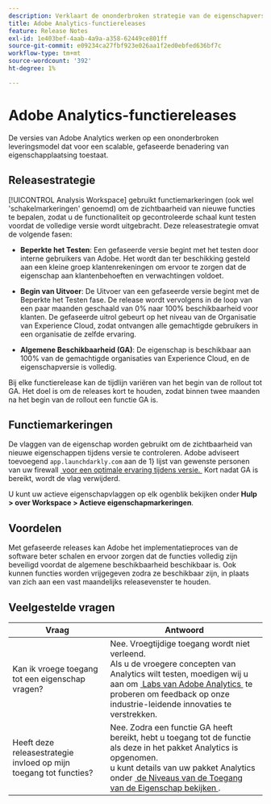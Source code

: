 ```yaml
---
description: Verklaart de ononderbroken strategie van de eigenschapversie voor Adobe Analytics
title: Adobe Analytics-functiereleases
feature: Release Notes
exl-id: 1e403bef-4aab-4a9a-a358-62449ce801ff
source-git-commit: e09234ca27fbf923e026aa1f2ed0ebfed636bf7c
workflow-type: tm+mt
source-wordcount: '392'
ht-degree: 1%

---
```


# Adobe Analytics-functiereleases

De versies van Adobe Analytics werken op een ononderbroken leveringsmodel dat voor een scalable, gefaseerde benadering van eigenschapplaatsing toestaat.

## Releasestrategie

[!UICONTROL Analysis Workspace] gebruikt functiemarkeringen (ook wel &#39;schakelmarkeringen&#39; genoemd) om de zichtbaarheid van nieuwe functies te bepalen, zodat u de functionaliteit op gecontroleerde schaal kunt testen voordat de volledige versie wordt uitgebracht. Deze releasestrategie omvat de volgende fasen:

* **Beperkte het Testen**: Een gefaseerde versie begint met het testen door interne gebruikers van Adobe. Het wordt dan ter beschikking gesteld aan een kleine groep klantenrekeningen om ervoor te zorgen dat de eigenschap aan klantenbehoeften en verwachtingen voldoet.

* **Begin van Uitvoer**: De Uitvoer van een gefaseerde versie begint met de Beperkte het Testen fase. De release wordt vervolgens in de loop van een paar maanden geschaald van 0% naar 100% beschikbaarheid voor klanten. De gefaseerde uitrol gebeurt op het niveau van de Organisatie van Experience Cloud, zodat ontvangen alle gemachtigde gebruikers in een organisatie de zelfde ervaring.

* **Algemene Beschikbaarheid (GA)**: De eigenschap is beschikbaar aan 100% van de gemachtigde organisaties van Experience Cloud, en de eigenschapversie is volledig.

Bij elke functierelease kan de tijdlijn variëren van het begin van de rollout tot GA. Het doel is om de releases kort te houden, zodat binnen twee maanden na het begin van de rollout een functie GA is.

## Functiemarkeringen

De vlaggen van de eigenschap worden gebruikt om de zichtbaarheid van nieuwe eigenschappen tijdens versie te controleren. Adobe adviseert toevoegend `app.launchdarkly.com` aan de 1&rbrace; lijst van gewenste personen van uw firewall [&#x200B; voor een optimale ervaring tijdens versie. &#x200B;](/help/technotes/ip-addresses.md) Kort nadat GA is bereikt, wordt de vlag verwijderd.

U kunt uw actieve eigenschapvlaggen op elk ogenblik bekijken onder **Hulp > over Workspace > Actieve eigenschapmarkeringen**.

## Voordelen

Met gefaseerde releases kan Adobe het implementatieproces van de software beter schalen en ervoor zorgen dat de functies volledig zijn beveiligd voordat de algemene beschikbaarheid beschikbaar is. Ook kunnen functies worden vrijgegeven zodra ze beschikbaar zijn, in plaats van zich aan een vast maandelijks releasevenster te houden.

## Veelgestelde vragen

| Vraag | Antwoord |
| --- | --- |
| Kan ik vroege toegang tot een eigenschap vragen? | Nee. Vroegtijdige toegang wordt niet verleend.<br> Als u de vroegere concepten van Analytics wilt testen, moedigen wij u aan om [&#x200B; Labs van Adobe Analytics &#x200B;](/help/analyze/labs.md) te proberen om feedback op onze industrie-leidende innovaties te verstrekken. |
| Heeft deze releasestrategie invloed op mijn toegang tot functies? | Nee. Zodra een functie GA heeft bereikt, hebt u toegang tot de functie als deze in het pakket Analytics is opgenomen.<br> u kunt details van uw pakket Analytics onder [&#x200B; de Niveaus van de Toegang van de Eigenschap bekijken &#x200B;](/help/admin/tools/company/feature-access-levels.md). |
